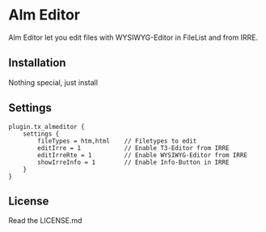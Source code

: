 # Alm Editor
Alm Editor let you edit files with WYSIWYG-Editor in FileList and from IRRE.

## Installation
Nothing special, just install

## Settings
```
plugin.tx_almeditor {
	settings {
		fileTypes = htm,html    // Filetypes to edit
		editIrre = 1            // Enable T3-Editor from IRRE
		editIrreRte = 1         // Enable WYSIWYG-Editor from IRRE
		showIrreInfo = 1        // Enable Info-Button in IRRE
	}
}
```
## License
Read the LICENSE.md